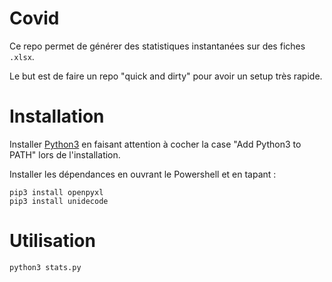 # Covid

Ce repo permet de générer des statistiques instantanées sur des fiches `.xlsx`.

Le but est de faire un repo "quick and dirty" pour avoir un setup très rapide.

# Installation

Installer [Python3](https://www.python.org/downloads/) en faisant attention à cocher la case "Add Python3 to PATH" lors de l'installation.

Installer les dépendances en ouvrant le Powershell et en tapant :

```
pip3 install openpyxl
pip3 install unidecode
```

# Utilisation

```
python3 stats.py
```